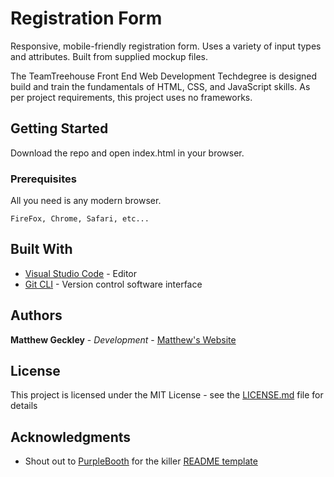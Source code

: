 # Registration Form

Responsive, mobile-friendly registration form. Uses a variety of input types and attributes. Built from supplied mockup files.

The TeamTreehouse Front End Web Development Techdegree is designed build and train the fundamentals of HTML, CSS, and JavaScript skills. As per project requirements, this project uses no frameworks.

## Getting Started

Download the repo and open index.html in your browser.

### Prerequisites

All you need is any modern browser.

```
FireFox, Chrome, Safari, etc...
```

## Built With

- [Visual Studio Code](https://code.visualstudio.com/) - Editor
- [Git CLI](https://git-scm.com/) - Version control software interface

## Authors

**Matthew Geckley** - _Development_ - [Matthew's Website](https://geckley.design)

## License

This project is licensed under the MIT License - see the [LICENSE.md](LICENSE.md) file for details

## Acknowledgments

- Shout out to [PurpleBooth](https://gist.github.com/PurpleBooth) for the killer [README template](https://gist.github.com/PurpleBooth/109311bb0361f32d87a2)
